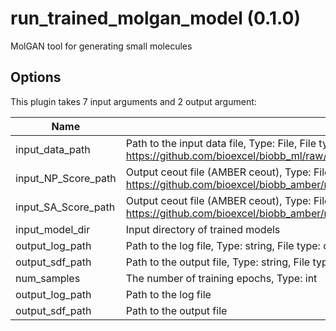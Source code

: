 # run_trained_molgan_model (0.1.0)

MolGAN tool for generating small molecules

## Options

This plugin takes 7 input arguments and 2 output argument:

| Name          | Description             | I/O    | Type   | Default |
|---------------|-------------------------|--------|--------|---------|
| input_data_path | Path to the input data file, Type: File, File type: input, Accepted formats: pkl, Example file: https://github.com/bioexcel/biobb_ml/raw/master/biobb_ml/test/reference/classification/ref_output_model_support_vector_machine.pkl | Input | File | File |
| input_NP_Score_path | Output ceout file (AMBER ceout), Type: File, File type: input, Accepted formats: gz, Example file: https://github.com/bioexcel/biobb_amber/raw/master/biobb_amber/test/data/cphstats/sander.ceout.gz | Input | File | File |
| input_SA_Score_path | Output ceout file (AMBER ceout), Type: File, File type: input, Accepted formats: gz, Example file: https://github.com/bioexcel/biobb_amber/raw/master/biobb_amber/test/data/cphstats/sander.ceout.gz | Input | File | File |
| input_model_dir | Input directory of trained models | Input | Directory | Directory |
| output_log_path | Path to the log file, Type: string, File type: output, Accepted formats: log | Input | string | string |
| output_sdf_path | Path to the output file, Type: string, File type: output, Accepted formats: sdf | Input | string | string |
| num_samples | The number of training epochs, Type: int | Input | int | int |
| output_log_path | Path to the log file | Output | File | File |
| output_sdf_path | Path to the output file | Output | File | File |
